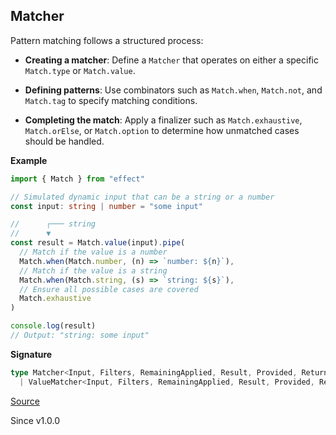 ## Matcher

Pattern matching follows a structured process:

- **Creating a matcher**: Define a `Matcher` that operates on either a
  specific `Match.type` or `Match.value`.

- **Defining patterns**: Use combinators such as `Match.when`, `Match.not`,
  and `Match.tag` to specify matching conditions.

- **Completing the match**: Apply a finalizer such as `Match.exhaustive`,
  `Match.orElse`, or `Match.option` to determine how unmatched cases should
  be handled.

**Example**

```ts
import { Match } from "effect"

// Simulated dynamic input that can be a string or a number
const input: string | number = "some input"

//      ┌─── string
//      ▼
const result = Match.value(input).pipe(
  // Match if the value is a number
  Match.when(Match.number, (n) => `number: ${n}`),
  // Match if the value is a string
  Match.when(Match.string, (s) => `string: ${s}`),
  // Ensure all possible cases are covered
  Match.exhaustive
)

console.log(result)
// Output: "string: some input"
```

**Signature**

```ts
type Matcher<Input, Filters, RemainingApplied, Result, Provided, Return> = | TypeMatcher<Input, Filters, RemainingApplied, Result, Return>
  | ValueMatcher<Input, Filters, RemainingApplied, Result, Provided, Return>
```

[Source](https://github.com/Effect-TS/effect/tree/main/packages/effect/src/Match.ts#L87)

Since v1.0.0